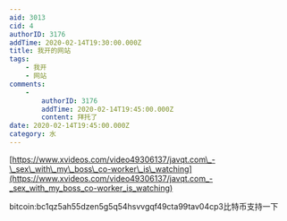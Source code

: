 ```yaml
---
aid: 3013
cid: 4
authorID: 3176
addTime: 2020-02-14T19:30:00.000Z
title: 我开的网站
tags:
    - 我开
    - 网站
comments:
    -
        authorID: 3176
        addTime: 2020-02-14T19:45:00.000Z
        content: 拜托了
date: 2020-02-14T19:45:00.000Z
category: 水
---
```


[https://www.xvideos.com/video49306137/javqt.com\_-\_sex\_with\_my\_boss\_co-worker\_is\_watching](https://www.xvideos.com/video49306137/javqt.com_-_sex_with_my_boss_co-worker_is_watching)

bitcoin:bc1qz5ah55dzen5g5q54hsvvgqf49cta99tav04cp3比特币支持一下
